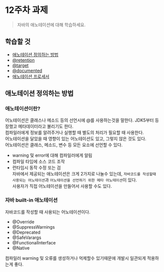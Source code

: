 # 12주차 과제
> 자바의 애노테이션에 대해 학습하세요.

## 학습할 것
- [애노테이션 정의하는 방법](#애노테이션-정의하는-방법)
- [@retention](#@retention)
- [@target](#@target)
- [@documented](#@documented)
- [애노테이션 프로세서](#애노테이션-프로세서)

## 애노테이션 정의하는 방법
### 애노테이션이란?
어노테이션은 클래스나 메소드 등의 선언시에 @를 사용하는것을 말한다. JDK5부터 등장했고 메타데이터라고 불리기도 한다.  
컴파일러에게 정보를 알려주거나 실행할 때 별도의 처리가 필요할 때 사용한다.    
어노테이션을 달았을 때 영향이 있는 어노테이션도 있고, 그렇지 않은 것도 있다.  
어노테이션은 클래스, 메소드, 변수 등 모든 요소에 선언할 수 있다.  
- warning 및 error에 대해 컴파일러에게 알림
- 컴파일 타임에 소스 코드 조작
- 런타임시 동작 수정 또는 검  
자바에서 제공되는 애노테이션은 크게 2가지로 나눌수 있는데, `자바코드를 작성할때 사용되는 어노테이션`과 `어노테이션을 선언하기 위한 메타 어노테이션`이 있다.  
사용자가 직접 어노테이션을 만들어서 사용할 수도 있다.    

### 자바 built-in 애노테이션
자바코드를 작성할 때 사용되는 어노테이션이다.  
- @Override
- @SuppressWarnings
- @Deprecated
- @SafeVarargs
- @FunctionalInterface
- @Native

컴파일러 warning 및 오류를 생성하거나 억제할수 있기때문에 개발시 일관되게 적용하는게 좋다.  